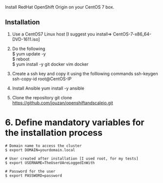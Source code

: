 Install RedHat OpenShift Origin on your CentOS 7 box.

## Installation

1. Use a CentOS7 Linux host [I suggest you install=> CentOS-7-x86_64-DVD-1611.iso]

2. Do the following  
$ yum update -y      
$ reboot       
$ yum install -y git docker vim docker
   
3. Create a ssh key and copy it using the folllowing commands    ssh-keygen     ssh-copy-id root@CentOS-IP

4. Install Ansible        yum install -y ansible 

5. Clone the repository        git clone  https://github.com/jouzan/openshiftandscaleio.git
   
# 6. Define mandatory variables for the installation process
```
# Domain name to access the cluster
$ export DOMAIN=yourdomain.local 

# User created after installation [I used root, for my tests]
$ export USERNAME=TheUserUAreLoggedInWith      

# Password for the user
$ export PASSWORD=password
```

